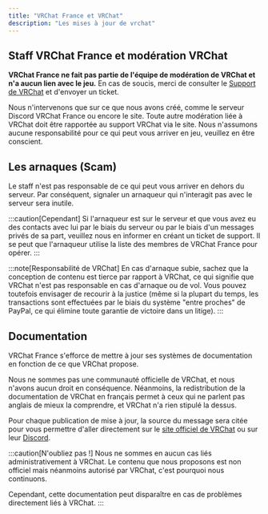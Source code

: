 ```yaml
---
title: "VRChat France et VRChat"
description: "Les mises à jour de vrchat"
---
```

## Staff VRChat France et modération VRChat

**VRChat France ne fait pas partie de l'équipe de modération de VRChat et n'a aucun lien avec le jeu.** En cas de soucis, merci de consulter le [Support de VRChat](https://help.vrchat.com/hc/en-us) et d'envoyer un ticket.

Nous n'intervenons que sur ce que nous avons créé, comme le serveur Discord VRChat France ou encore le site. Toute autre modération liée à VRChat doit être rapportée au support VRChat via le site. Nous n'assumons aucune responsabilité pour ce qui peut vous arriver en jeu, veuillez en être conscient.

## Les arnaques (Scam)

Le staff n'est pas responsable de ce qui peut vous arriver en dehors du serveur. Par conséquent, signaler un arnaqueur qui n'interagit pas avec le serveur sera inutile.

:::caution[Cependant]
Si l'arnaqueur est sur le serveur et que vous avez eu des contacts avec lui par le biais du serveur ou par le biais d'un messages privés de sa part, veuillez nous en informer en créant un ticket de support. Il se peut que l'arnaqueur utilise la liste des membres de VRChat France pour opérer.
:::

:::note[Responsabilité de VRChat]
En cas d'arnaque subie, sachez que la conception de contenu est tierce par rapport à VRChat, ce qui signifie que VRChat n'est pas responsable en cas d'arnaque ou de vol. Vous pouvez toutefois envisager de recourir à la justice (même si la plupart du temps, les transactions sont effectuées par le biais du système "entre proches" de PayPal, ce qui élimine toute garantie de victoire dans un litige).
:::

## Documentation

VRChat France s'efforce de mettre à jour ses systèmes de documentation en fonction de ce que VRChat propose.

Nous ne sommes pas une communauté officielle de VRChat, et nous n'avons aucun droit en conséquence. Néanmoins, la redistribution de la documentation de VRChat en français permet à ceux qui ne parlent pas anglais de mieux la comprendre, et VRChat n'a rien stipulé la dessus.

Pour chaque publication de mise à jour, la source du message sera citée pour vous permettre d'aller directement sur le [site officiel de VRChat](https://vrchat.com) ou sur leur [Discord](https://discord.gg/vrchat).

:::caution[N'oubliez pas !]
Nous ne sommes en aucun cas liés administrativement à VRChat. Le contenu que nous proposons est non officiel mais néanmoins autorisé par VRChat, c'est pourquoi nous continuons.

Cependant, cette documentation peut disparaître en cas de problèmes directement liés à VRChat.
:::